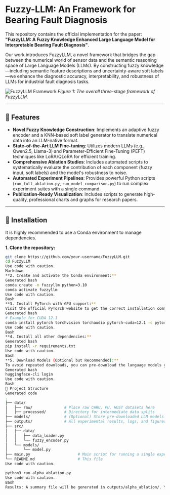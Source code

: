# Fuzzy-LLM: An Framework for Bearing Fault Diagnosis

This repository contains the official implementation for the paper: **"FuzzyLLM: A Fuzzy Knowledge Enhanced Large Language Model for Interpretable Bearing Fault Diagnosis"**.

Our work introduces FuzzyLLM, a novel framework that bridges the gap between the numerical world of sensor data and the semantic reasoning space of Large Language Models (LLMs). By constructing fuzzy knowledge—including semantic feature descriptions and uncertainty-aware soft labels—we enhance the diagnostic accuracy, interpretability, and robustness of LLMs for industrial fault diagnosis tasks.

![FuzzyLLM Framework](path/to/your/framework_diagram.png) 
*Figure 1: The overall three-stage framework of FuzzyLLM.*

---

## 🚀 Features

- **Novel Fuzzy Knowledge Construction**: Implements an adaptive fuzzy encoder and a KNN-based soft label generator to translate numerical data into an LLM-native format.
- **State-of-the-Art LLM Fine-tuning**: Utilizes modern LLMs (e.g., Qwen2.5, Llama-3) and Parameter-Efficient Fine-Tuning (PEFT) techniques like LoRA/QLoRA for efficient training.
- **Comprehensive Ablation Studies**: Includes automated scripts to systematically evaluate the contribution of each component (fuzzy input, soft labels) and the model's robustness to noise.
- **Automated Experiment Pipelines**: Provides powerful Python scripts (`run_full_ablation.py`, `run_model_comparison.py`) to run complex experiment suites with a single command.
- **Publication-Ready Visualization**: Includes scripts to generate high-quality, professional charts and graphs for research papers.

---

## 🔧 Installation

It is highly recommended to use a Conda environment to manage dependencies.

**1. Clone the repository:**
```bash
git clone https://github.com/your-username/FuzzyLLM.git
cd FuzzyLLM
Use code with caution.
Markdown
**2. Create and activate the Conda environment:**
Generated bash
conda create -n fuzzyllm python=3.10
conda activate fuzzyllm
Use code with caution.
Bash
**3. Install PyTorch with GPU support:**
Visit the official PyTorch website to get the correct installation command for your specific CUDA version. For example:
Generated bash
# Example for CUDA 12.1
conda install pytorch torchvision torchaudio pytorch-cuda=12.1 -c pytorch -c nvidia
Use code with caution.
Bash
**4. Install all other dependencies:**
Generated bash
pip install -r requirements.txt
Use code with caution.
Bash
**5. Download Models (Optional but Recommended):**
To avoid repeated downloads, you can pre-download the language models you intend to use and place them in a ./models/ directory. For gated models like Llama-3 or Gemma, you must first request access on their respective Hugging Face pages and log in via the terminal:
Generated bash
huggingface-cli login
Use code with caution.
Bash
📂 Project Structure
Generated code
.
├── data/
│   ├── raw/              # Place raw CWRU, PU, HUST datasets here
│   ├── processed/        # Directory for intermediate data splits
├── models/               # (Optional) Store pre-downloaded LLM models
├── outputs/              # All experimental results, logs, and figures are saved here
├── src/
│   ├── data/
│   │   ├── data_loader.py
│   │   └── fuzzy_encoder.py
│   └── models/
│       └── model.py
├── main.py                     # Main script for running a single experiment
└── README.md                   # This file
Use code with caution.

python3 run_alpha_ablation.py
Use code with caution.
Bash
Results: A summary file will be generated in outputs/alpha_ablation/. You can then use plot_alpha_sensitivity_combined.py to visualize the results.
